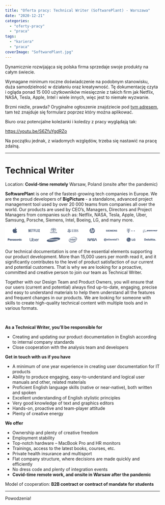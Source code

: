 ```yaml
---
title: "Oferta pracy: Technical Writer (SoftwarePlant) - Warszawa"
date: "2020-12-21"
categories: 
  - "oferty-pracy"
  - "praca"
tags: 
  - "kariera"
  - "praca"
coverImage: "SoftwarePlant.jpg"
---
```


Dynamicznie rozwijająca się polska firma sprzedaje swoje produkty na całym świecie.

Wymagane minimum roczne doświadczenie na podobnym stanowisku, duża samodzielność w działaniu oraz kreatywność. Tę dokumentację czyta i ogląda ponad 15 000 użytkowników miesięcznie z takich firm jak Netflix, NASA, Tesla, Apple, Intel i wiele innych, więc jest to niemałe wyzwanie.

Brzmi nieźle, prawda? Oryginalne ogłoszenie znajdziecie pod [tym adresem](https://softwareplant.com/technical-writer/), tam też znajduje się formularz poprzez który można aplikować.

Biuro oraz potencjalne koleżanki i koledzy z pracy wyglądają tak:

https://youtu.be/S6ZfuYgdRZo

Na początku jednak, z wiadomych względów, trzeba się nastawić na pracę zdalną.

* * *

# Technical Writer

Location: **Covid-time remotely** Warsaw, Poland (onsite after the pandemic)

**SoftwarePlan**t is one of the fastest-growing tech companies in Europe. We are the proud developers of **BigPicture** - a standalone, advanced project management tool used by over 20 000 teams from companies all over the world. Our products are used by CEO’s, Managers, Directors and Project Managers from companies such as: Netflix, NASA, Tesla, Apple, Uber, Samsung, Porsche, Siemens, Intel, Boeing, LG, and many more.

![](images/SoftwarePlant-Clients.png)

Our technical documentation is one of the essential elements supporting our product development. More than 15,000 users per month read it, and it significantly contributes to the level of product satisfaction of our current and potential customers. That is why we are looking for a proactive, committed and creative person to join our team as Technical Writer.

Together with our Design Team and Product Owners, you will ensure that our users (current and potential) always find up-to-date, engaging, precise and easy to understand materials to help them understand all the features and frequent changes in our products. We are looking for someone with skills to create high-quality technical content with multiple tools and in various formats.

 

**As a Technical Writer, you’ll be responsible for**

- Creating and updating our product documentation in English according to internal company standards
- Close cooperation with the analysis team and developers

**Get in touch with us if you have**

- A minimum of one year experience in creating user documentation for IT products
- Ability to produce engaging, easy-to-understand and logical user manuals and other, related materials
- Proficient English language skills (native or near-native), both written and spoken
- Excellent understanding of English stylistic principles
- Very good knowledge of text and graphics editors
- Hands-on, proactive and team-player attitude
- Plenty of creative energy

**We offer**

- Ownership and plenty of creative freedom
- Employment stability
- Top-notch hardware – MacBook Pro and HR monitors
- Trainings, access to the latest books, courses, etc.
- Private health insurance and multisport
- Flat company structure, where decisions are made quickly and efficiently
- No dress code and plenty of integration events
- **Covid-time remote work, and onsite in Warsaw after the pandemic**

Model of cooperation: **B2B contract or contract of mandate for students**

* * *

Powodzenia!
